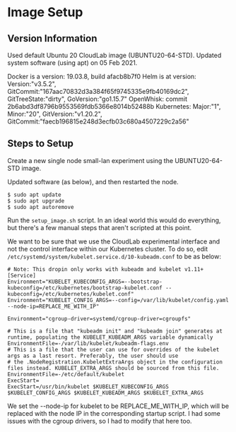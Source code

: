 # Image Setup

## Version Information
Used default Ubuntu 20 CloudLab image (UBUNTU20-64-STD).
Updated system software (using apt) on 05 Feb 2021.

Docker is a version: 19.03.8, build afacb8b7f0
Helm is at version: Version:"v3.5.2", GitCommit:"167aac70832d3a384f65f9745335e9fb40169dc2", GitTreeState:"dirty", GoVersion:"go1.15.7"
OpenWhisk: commit 2b6abd3df8796b9553569fdb5366e8014b52488b
Kubernetes: Major:"1", Minor:"20", GitVersion:"v1.20.2", GitCommit:"faecb196815e248d3ecfb03c680a4507229c2a56"

## Steps to Setup

Create a new single node small-lan experiment using the UBUNTU20-64-STD image.

Updated software (as below), and then restarted the node.
```
$ sudo apt update
$ sudo apt upgrade
$ sudo apt autoremove
```

Run the ```setup_image.sh``` script. In an ideal world this would do everything, but there's a few manual steps that aren't scripted at this point.

We want to be sure that we use the CloudLab experimental interface and not the control interface within our Kubernetes cluster. To do so, edit ```/etc/systemd/system/kubelet.service.d/10-kubeadm.conf``` to be as below:

```
# Note: This dropin only works with kubeadm and kubelet v1.11+
[Service]
Environment="KUBELET_KUBECONFIG_ARGS=--bootstrap-kubeconfig=/etc/kubernetes/bootstrap-kubelet.conf --kubeconfig=/etc/kubernetes/kubelet.conf"
Environment="KUBELET_CONFIG_ARGS=--config=/var/lib/kubelet/config.yaml --node-ip=REPLACE_ME_WITH_IP"

Environment="cgroup-driver=systemd/cgroup-driver=cgroupfs"

# This is a file that "kubeadm init" and "kubeadm join" generates at runtime, populating the KUBELET_KUBEADM_ARGS variable dynamically
EnvironmentFile=-/var/lib/kubelet/kubeadm-flags.env
# This is a file that the user can use for overrides of the kubelet args as a last resort. Preferably, the user should use
# the .NodeRegistration.KubeletExtraArgs object in the configuration files instead. KUBELET_EXTRA_ARGS should be sourced from this file.
EnvironmentFile=-/etc/default/kubelet
ExecStart=
ExecStart=/usr/bin/kubelet $KUBELET_KUBECONFIG_ARGS $KUBELET_CONFIG_ARGS $KUBELET_KUBEADM_ARGS $KUBELET_EXTRA_ARGS
```

We set the --node-ip for kubelet to be REPLACE_ME_WITH_IP, which will be replaced with the node IP in the corresponding startup script. I had some issues with the cgroup drivers, so I had to modify that here too.
